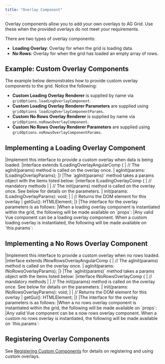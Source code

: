 ```yaml
---
title: "Overlay Component"
---
```

 
Overlay components allow you to add your own overlays to AG Grid. Use these when the provided overlays do not meet your requirements.

There are two types of overlay components:

- **Loading Overlay**: Overlay for when the grid is loading data.
- **No Rows**: Overlay for when the grid has loaded an empty array of rows.
## Example: Custom Overlay Components

The example below demonstrates how to provide custom overlay components to the grid. Notice the following:

- **Custom Loading Overlay Renderer** is supplied by name via `gridOptions.loadingOverlayComponent`.
- **Custom Loading Overlay Renderer Parameters** are supplied using `gridOptions loadingOverlayComponentParams`.
- **Custom No Rows Overlay Renderer** is supplied by name via `gridOptions.noRowsOverlayComponent`.
- **Custom No Rows Overlay Renderer Parameters** are supplied using `gridOptions.noRowsOverlayComponentParams`.

<grid-example title='Custom Overlay Components' name='custom-overlay-components' type='mixed' options='{ "extras": ["fontawesome"] }'></grid-example>

## Implementing a Loading Overlay Component

<framework-specific-section frameworks="javascript,angular">
|Implement this interface to provide a custom overlay when data is being loaded.
</framework-specific-section>
<framework-specific-section frameworks="angular">
<snippet transform={false} language="ts">
|interface extends ILoadingOverlayAngularComp {
|   // The agInit(params) method is called on the overlay once.
|   agInit(params: ILoadingOverlayParams);
|}
</snippet>
</framework-specific-section>
<framework-specific-section frameworks="angular">
|The `agInit(params)` method takes a params object with the items listed below:
</framework-specific-section>
<framework-specific-section frameworks="javascript">
<snippet transform={false} language="ts">
|interface ILoadingOverlayComp {
|    // mandatory methods
|
|    // The init(params) method is called on the overlay once. See below for details on the parameters.
|    init(params: ILoadingOverlayParams): void;
|
|    // Returns the DOM element for this overlay
|    getGui(): HTMLElement;
|}
</snippet>
</framework-specific-section>
<framework-specific-section frameworks="javascript">
|The interface for the overlay parameters is as follows:
</framework-specific-section>
<framework-specific-section frameworks="react">
|When a loading overlay component is instantiated within the grid, the following will be made available on  `props`:
</framework-specific-section>
<framework-specific-section frameworks="vue">
|Any valid Vue component can be a loading overlay component. When a custom loading overlay is instantiated, the following will be made available on `this.params`:
</framework-specific-section>

<framework-specific-section frameworks="javascript,angular,vue">
<interface-documentation interfaceName='ILoadingOverlayParams'></interface-documentation>
</framework-specific-section>
<framework-specific-section frameworks="react">
<interface-documentation interfaceName='CustomLoadingOverlayProps'></interface-documentation>
</framework-specific-section>

## Implementing a No Rows Overlay Component

<framework-specific-section frameworks="javascript,angular">
|Implement this interface to provide a custom overlay when no rows loaded.
</framework-specific-section>
<framework-specific-section frameworks="angular">
<snippet transform={false} language="ts">
|interface extends INowRowsOverlayAngularComp {
|   // The agInit(params) method is called on the overlay once.
|   agInit(params: INoRowsOverlayParams);
|}
</snippet>
</framework-specific-section>
<framework-specific-section frameworks="angular">
|The `agInit(params)` method takes a params object with the items listed below:
</framework-specific-section>
<framework-specific-section frameworks="javascript">
<snippet transform={false} language="ts">
|interface INoRowsOverlayComp {
|    // mandatory methods
|
|    // The init(params) method is called on the overlay once. See below for details on the parameters.
|    init(params: INoRowsOverlayParams): void;
|
|    // Returns the DOM element for this overlay
|    getGui(): HTMLElement;
|}
</snippet>
</framework-specific-section>
<framework-specific-section frameworks="javascript">
|The interface for the overlay parameters is as follows:
</framework-specific-section>
<framework-specific-section frameworks="react">
|When a no rows overlay component is instantiated within the grid, the following will be made available on  `props`:
</framework-specific-section>
<framework-specific-section frameworks="vue">
|Any valid Vue component can be a now rows overlay component. When a custom no rows overlay is instantiated, the following will be made available on `this.params`:
</framework-specific-section>

<framework-specific-section frameworks="javascript,angular,vue">
<interface-documentation interfaceName='INoRowsOverlayParams'></interface-documentation>
</framework-specific-section>
<framework-specific-section frameworks="react">
<interface-documentation interfaceName='CustomNoRowsOverlayProps'></interface-documentation>
</framework-specific-section>

## Registering Overlay Components

See [Registering Custom Components](/components/#registering-custom-components) for details on registering and using custom overlays.
